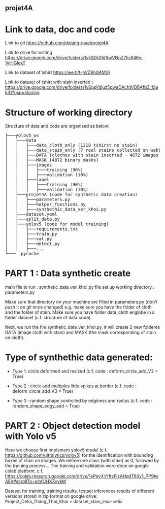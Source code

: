 ## projet4A

# Link to data, doc and code

Link to git https://github.com/tkdang-insa/projet4A

Link to drive for writing https://drive.google.com/drive/folders/1vkSDrD5i1twVNnZ7hs94Ky-1yHiGIekT

Link to dataset of tshirt  https://we.tl/t-pVZ9hGAMGj

Link to dataset of tshirt with stain inserted : https://drive.google.com/drive/folders/1v6ppYdjuz5pwaDALfdVDBAfbZ_1Sak31?usp=sharing

# Structure of working directory

Structure of data and code are organised as below:

<pre>
├───yolov5_ws
│   ├───data 
│   │   ├───data_cloth_only (1218 tshirst no stain)
│   │   ├───data_stain_only (7 real stains collected on web)
│   │   ├───DATA (clothes with stain inserted - 4872 images with 4872 txt file bbox annotations)
│   │   ├───MASK (4872 binary masks)
│   │   ├───images
│   │   │   ├───training (90%)
│   │   │   ├───validation (10%)
│   │   ├───label
│   │   │   ├───training (90%)
│   │   │   ├───validation (10%)
│   ├───projet4A (code for synthetic data creation)
│   │   ├───parameters.py
│   │   ├───helper_functions.py
│   │   ├───synthethic_data_ver_khoi.py
│   ├───dataset.yaml
│   ├───split_data.py
│   ├───yolov5 (code for model training)
│   │   ├───requirements.txt
│   │   ├───train.py
│   │   ├───val.py
│   │   ├───detect.py
│   │   ├───...
└───__pycache__
</pre>

# PART 1 : Data synthetic create 

main file to run : synthetic_data_ver_khoi.py
file set up working directory : parameters.py

Make sure that directory on your machine are filled in parameters.py (don't push it on git once changed)
e.g. make sure you have the folder of cloth and the folder of stain. Make sure you have folder data_cloth englobe in a folder dataset (c.f. structure of data code).

Next, we run the file synthetic_data_ver_khoi.py, it will create 2 new folderes DATA (image cloth with stain) and MASK (the mask corresponding of stain on cloth).

# Type of synthethic data generated: 

- Type 1: circle deformed and resized (c.f. code : deform_circle_add_V2 = True)

- Type 2 : circle add multiples little spikes at border (c.f. code : deform_circle_add_V3 = True) 

- Type 3 : random shape controlled by edginess and radius (c.f. code : random_shape_edgy_add = True)

# PART 2 : Object detection model with Yolo v5 

Here we choose first implement yolov5 model (c.f. https://github.com/ultralytics/yolov5) for the identification with bounding boxes of stain on images. We define one class (with stain) as 0, followed by the training process...
The training and validation were done on google colab platform, c.f. https://colab.research.google.com/drive/1ePqvXijYftsFizAHqdT6Sv1_PP9IwAEh#scrollTo=plhfUHXZyvkM

Dataset for training, training results, testset inferences results of different versions stored in zip format on google drive: Project_Cetia_Thang_Thai_Khoi > dataset_stain_insa-cetia
